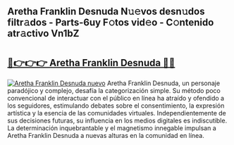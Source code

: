 ## Aretha Franklin Desnuda N𝚞𝚎vos desn𝚞dos filtr𝚊dos - Parts-6uy F𝚘tos vid𝚎o - C𝚘ntenido atr𝚊ctivo Vn1bZ

# <h2><a href="http://mbcvjgm.tromn.icu/?c=Aretha+Franklin+Desnuda">🔗👉👉👉 Aretha Franklin Desnuda 🔗🔗</a></h2>

[![Aretha Franklin Desnuda nuevo](https://i.imgur.com/pEAQMta.gif)](http://mbcvjgm.tromn.icu/?c=Aretha+Franklin+Desnuda)
Aretha Franklin Desnuda, un personaje paradójico y complejo, desafía la categorización simple. Su método poco convencional de interactuar con el público en línea ha atraído y ofendido a los seguidores, estimulando debates sobre el consentimiento, la expresión artística y la esencia de las comunidades virtuales. Independientemente de sus decisiones futuras, su influencia en los medios digitales es indiscutible. La determinación inquebrantable y el magnetismo innegable impulsan a Aretha Franklin Desnuda a nuevas alturas en la comunidad en línea.

